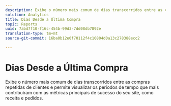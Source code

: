 ```yaml
---
description: Exibe o número mais comum de dias transcorridos entre as compras repetidas de clientes e permite visualizar os períodos de tempo que mais contribuíram com as métricas principais de sucesso do seu site, como receita e pedidos.
solution: Analytics
title: Dias Desde a Última Compra
topic: Reports
uuid: 7abd7f10-f16c-454b-99d3-7dd08db7892e
translation-type: tm+mt
source-git-commit: 16ba0b12e0f70112f4c10804d0a13c278388ecc2

---
```



# Dias Desde a Última Compra

Exibe o número mais comum de dias transcorridos entre as compras repetidas de clientes e permite visualizar os períodos de tempo que mais contribuíram com as métricas principais de sucesso do seu site, como receita e pedidos.

